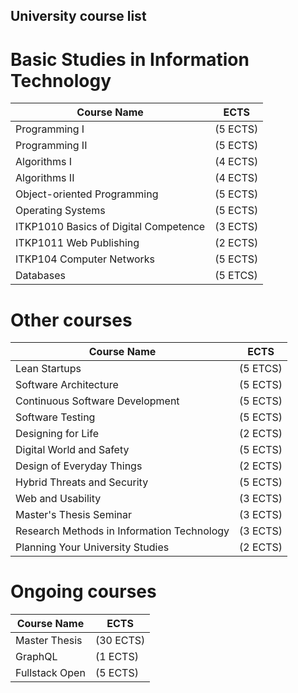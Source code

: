 ## University course list

# Basic Studies in Information Technology

| Course Name                        | ECTS         |
|-------------------------------------|--------------|
| Programming I                      | (5 ECTS)     |
| Programming II                      | (5 ECTS)     |
| Algorithms I                        | (4 ECTS)     |
| Algorithms II                       | (4 ECTS)     |
| Object-oriented Programming         | (5 ECTS)     |
| Operating Systems                   | (5 ECTS)     |
| ITKP1010 Basics of Digital Competence | (3 ECTS)   |
| ITKP1011 Web Publishing             | (2 ECTS)     |
| ITKP104 Computer Networks           | (5 ECTS)     |
| Databases | (5 ETCS)|

# Other courses
| Course Name                        | ECTS         |
|-------------------------------------|--------------|
| Lean Startups | (5 ETCS) |
| Software Architecture                 | (5 ECTS)     |
| Continuous Software Development       | (5 ECTS)     |
| Software Testing                      | (5 ECTS)     |
| Designing for Life                    | (2 ECTS)     |
| Digital World and Safety             | (5 ECTS)     |
| Design of Everyday Things             | (2 ECTS)     |
| Hybrid Threats and Security       | (5 ECTS)     |
| Web and Usability                     | (3 ECTS)     |
| Master's Thesis Seminar                                | (3 ECTS)     |
| Research Methods in Information Technology        | (3 ECTS)     |
| Planning Your University Studies                   | (2 ECTS)     |

# Ongoing courses
| Course Name                        | ECTS         |
|-------------------------------------|--------------|
| Master Thesis                         | (30 ECTS)    |
| GraphQL                               | (1 ECTS)     |
| Fullstack Open                        | (5 ECTS)     |

